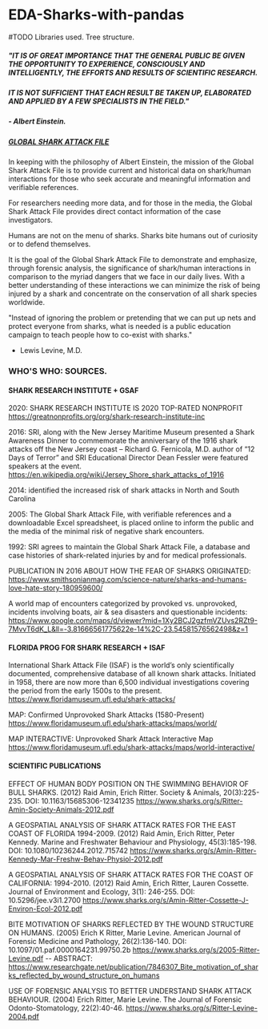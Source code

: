 



# EDA-Sharks-with-pandas

#TODO
Libraries used. 
Tree structure.

##### "IT IS OF GREAT IMPORTANCE THAT THE GENERAL PUBLIC BE GIVEN THE OPPORTUNITY TO EXPERIENCE, CONSCIOUSLY AND INTELLIGENTLY, THE EFFORTS AND RESULTS OF SCIENTIFIC RESEARCH. 
##### IT IS NOT SUFFICIENT THAT EACH RESULT BE TAKEN UP, ELABORATED AND APPLIED BY A FEW SPECIALISTS IN THE FIELD."
##### - Albert Einstein.


##### [GLOBAL SHARK ATTACK FILE](https://www.sharks.org/global-shark-attack-file)


In keeping with the philosophy of Albert Einstein, the mission of the Global Shark Attack File is to provide current and historical data on shark/human interactions for those who seek accurate and meaningful information and verifiable references.

For researchers needing more data, and for those in the media, the Global Shark Attack File provides direct contact information of the case investigators.

Humans are not on the menu of sharks. Sharks bite humans out of curiosity or to defend themselves.

It is the goal of the Global Shark Attack File to demonstrate and emphasize, through forensic analysis, the significance of shark/human interactions in comparison to the myriad dangers that we face in our daily lives. With a better understanding of these interactions we can minimize the risk of being injured by a shark and concentrate on the conservation of all shark species worldwide.

"Instead of ignoring the problem or pretending that we can put up nets and protect everyone from sharks, what is needed is a public education campaign to teach people how to co-exist with sharks."
- Lewis Levine, M.D.



### WHO'S WHO: SOURCES.


#### SHARK RESEARCH INSTITUTE + GSAF 


2020:
SHARK RESEARCH INSTITUTE IS 2020 TOP-RATED NONPROFIT 
https://greatnonprofits.org/org/shark-research-institute-inc

2016:
SRI, along with the New Jersey Maritime Museum presented a Shark Awareness Dinner to commemorate the anniversary of the 1916 shark attacks off the New Jersey coast – Richard G. Fernicola, M.D. author of “12 Days of Terror” and SRI Educational Director Dean Fessler were featured speakers at the event.
https://en.wikipedia.org/wiki/Jersey_Shore_shark_attacks_of_1916

2014:
identified the increased risk of shark attacks in North and South Carolina

2005:
The Global Shark Attack File, with verifiable references and a downloadable Excel spreadsheet, is placed online to inform the public and the media of the minimal risk of negative shark encounters.

1992:
SRI agrees to maintain the Global Shark Attack File, a database and case histories of shark-related injuries by and for medical professionals.


PUBLICATION IN 2016 ABOUT HOW THE FEAR OF SHARKS ORIGINATED:
https://www.smithsonianmag.com/science-nature/sharks-and-humans-love-hate-story-180959600/


A world map of encounters categorized by provoked vs. unprovoked, incidents involving boats, air & sea disasters and questionable incidents: https://www.google.com/maps/d/viewer?mid=1Xy2BCJ2gzfmVZUvs2RZt9-7MvvT6dK_L&ll=-3.81666561775622e-14%2C-23.54581576562498&z=1



#### FLORIDA PROG FOR SHARK RESEARCH + ISAF

International Shark Attack File (ISAF) is the world’s only scientifically documented, comprehensive database of all known shark attacks. Initiated in 1958, there are now more than 6,500 individual investigations covering the period from the early 1500s to the present.
https://www.floridamuseum.ufl.edu/shark-attacks/

MAP: Confirmed Unprovoked Shark Attacks (1580-Present) https://www.floridamuseum.ufl.edu/shark-attacks/maps/world/

MAP INTERACTIVE: Unprovoked Shark Attack Interactive Map
https://www.floridamuseum.ufl.edu/shark-attacks/maps/world-interactive/



#### SCIENTIFIC PUBLICATIONS


EFFECT OF HUMAN BODY POSITION ON THE SWIMMING BEHAVIOR OF BULL SHARKS.
(2012) Raid Amin, Erich Ritter. Society & Animals, 20(3):225-235. DOI: 10.1163/15685306-12341235
https://www.sharks.org/s/Ritter-Amin-Society-Animals-2012.pdf

A GEOSPATIAL ANALYSIS OF SHARK ATTACK RATES FOR THE EAST COAST OF FLORIDA 1994-2009.
(2012) Raid Amin, Erich Ritter, Peter Kennedy. Marine and Freshwater Behaviour and Physiology, 45(3):185-198. DOI: 10.1080/10236244.2012.715742
https://www.sharks.org/s/Amin-Ritter-Kennedy-Mar-Freshw-Behav-Physiol-2012.pdf

A GEOSPATIAL ANALYSIS OF SHARK ATTACK RATES FOR THE COAST OF CALIFORNIA: 1994-2010.
(2012) Raid Amin, Erich Ritter, Lauren Cossette. Journal of Environment and Ecology, 3(1): 246-255. DOI: 10.5296/jee.v3i1.2700
https://www.sharks.org/s/Amin-Ritter-Cossette-J-Environ-Ecol-2012.pdf

BITE MOTIVATION OF SHARKS REFLECTED BY THE WOUND STRUCTURE ON HUMANS.
(2005) Erich K Ritter, Marie Levine. American Journal of Forensic Medicine and Pathology, 26(2):136-140. DOI: 10.1097/01.paf.0000164231.99750.2b
https://www.sharks.org/s/2005-Ritter-Levine.pdf
-- ABSTRACT: https://www.researchgate.net/publication/7846307_Bite_motivation_of_sharks_reflected_by_wound_structure_on_humans

USE OF FORENSIC ANALYSIS TO BETTER UNDERSTAND SHARK ATTACK BEHAVIOUR.
(2004) Erich Ritter, Marie Levine. The Journal of Forensic Odonto-Stomatology, 22(2):40-46.
https://www.sharks.org/s/Ritter-Levine-2004.pdf
